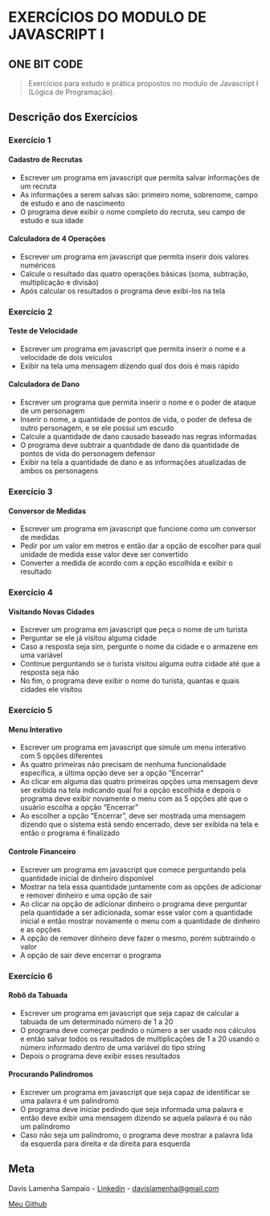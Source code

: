 # EXERCÍCIOS DO MODULO DE JAVASCRIPT I

## ONE BIT CODE

> Exercícios para estudo e prática propostos no modulo de Javascript I (Lógica de Programação).

## Descrição dos Exercícios

### Exercício 1

#### Cadastro de Recrutas

- Escrever um programa em javascript que permita salvar informações de um recruta
- As informações a serem salvas são: primeiro nome, sobrenome, campo de estudo e ano de nascimento
- O programa deve exibir o nome completo do recruta, seu campo de estudo e sua idade

#### Calculadora de 4 Operações

- Escrever um programa em javascript que permita inserir dois valores numéricos
- Calcule o resultado das quatro operações básicas (soma, subtração, multiplicação e divisão)
- Após calcular os resultados o programa deve exibi-los na tela

### Exercício 2

#### Teste de Velocidade

- Escrever um programa em javascript que permita inserir o nome e a velocidade de dois veículos
- Exibir na tela uma mensagem dizendo qual dos dois é mais rápido

#### Calculadora de Dano

- Escrever um programa que permita inserir o nome e o poder de ataque de um personagem
- Inserir o nome, a quantidade de pontos de vida, o poder de defesa de outro personagem, e se ele possui um escudo
- Calcule a quantidade de dano causado baseado nas regras informadas
- O programa deve subtrair a quantidade de dano da quantidade de pontos de vida do personagem defensor
- Exibir na tela a quantidade de dano e as informações atualizadas de ambos os personagens

### Exercício 3

#### Conversor de Medidas

- Escrever um programa em javascript que funcione como um conversor de medidas
- Pedir por um valor em metros e então dar a opção de escolher para qual unidade de medida esse valor deve ser convertido
- Converter a medida de acordo com a opção escolhida e exibir o resultado

### Exercício 4

#### Visitando Novas Cidades

- Escrever um programa em javascript que peça o nome de um turista
- Perguntar se ele já visitou alguma cidade
- Caso a resposta seja sim, pergunte o nome da cidade e o armazene em uma variável
- Continue perguntando se o turista visitou alguma outra cidade até que a resposta seja não
- No fim, o programa deve exibir o nome do turista, quantas e quais cidades ele visitou

### Exercício 5

#### Menu Interativo

- Escrever um programa em javascript que simule um menu interativo com 5 opções diferentes
- As quatro primeiras não precisam de nenhuma funcionalidade específica, a última opção deve ser a opção “Encerrar”
- Ao clicar em alguma das quatro primeiras opções uma mensagem deve ser exibida na tela indicando qual foi a opção escolhida e depois o programa deve exibir novamente o menu com as 5 opções até que o usuário escolha a opção “Encerrar”
- Ao escolher a opção “Encerrar”, deve ser mostrada uma mensagem dizendo que o sistema está sendo encerrado, deve ser exibida na tela e então o programa é finalizado

#### Controle Financeiro

- Escrever um programa em javascript que comece perguntando pela quantidade inicial de dinheiro disponível
- Mostrar na tela essa quantidade juntamente com as opções de adicionar e remover dinheiro e uma opção de sair
- Ao clicar na opção de adicionar dinheiro o programa deve perguntar pela quantidade a ser adicionada, somar esse valor com a quantidade inicial e então mostrar novamente o menu com a quantidade de dinheiro e as opções
- A opção de remover dinheiro deve fazer o mesmo, porém subtraindo o valor
- A opção de sair deve encerrar o programa

### Exercício 6

#### Robô da Tabuada

- Escrever um programa em javascript que seja capaz de calcular a tabuada de um determinado número de 1 a 20
- O programa deve começar pedindo o número a ser usado nos cálculos e então salvar todos os resultados de multiplicações de 1 a 20 usando o número informado dentro de uma variável do tipo string
- Depois o programa deve exibir esses resultados

#### Procurando Palíndromos

- Escrever um programa em javascript que seja capaz de identificar se uma palavra é um palíndromo
- O programa deve iniciar pedindo que seja informada uma palavra e então deve exibir uma mensagem dizendo se aquela palavra é ou não um palíndromo
- Caso não seja um palíndromo, o programa deve mostrar a palavra lida da esquerda para direita e da direita para esquerda

## Meta

Davis Lamenha Sampaio - [Linkedin](https://www.linkedin.com/in/davislamenha/) - davislamenha@gmail.com

[Meu Github](https://github.com/davislamenha)
